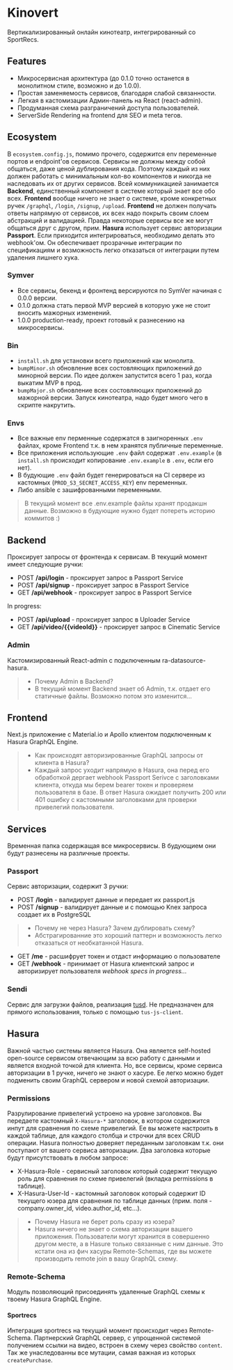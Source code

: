 # Kinovert

Вертикализированный онлайн кинотеатр, интегрированный со SportRecs.

## Features

- Микросервисная архитектура (до 0.1.0 точно останется в монолитном стиле, возможно и до 1.0.0).
- Простая заменяемость сервисов, благодаря слабой связанности.
- Легкая в кастомизации Админ-панель на React (react-admin).
- Продуманная схема разграничений доступа пользователей.
- ServerSide Rendering на frontend для SEO и meta тегов.

## Ecosystem

В `ecosystem.config.js`, помимо прочего, содержится env переменные портов и endpoint'ов сервисов. Сервисы не должны между собой общаться, даже ценой дублирования кода. Поэтому каждый из них должен работать с минимальным кол-во компонентов и никогда не наследовать их от других сервисов. Всей коммуникацией занимается **Backend**, единственный компонент в системе который знает все обо всех. **Frontend** вообще ничего не знает о системе, кроме конкретных ручек `/graphql`, `/login`, `/signup`, `/upload`. **Frontend** не должен получать ответы напрямую от сервисов, их всех надо покрыть своим слоем абстракций и валидацией. Правда некоторые сервисы все же могут общаться друг с другом, прим. **Hasura** использует сервис авторизации **Passport**. Если приходится интегрироваться, необходимо делать это webhook'ом. Он обеспечивает прозрачные интеграции по спецификациям и возможность легко отказаться от интеграции путем удаления лишнего хука.

### Symver

- Все сервисы, бекенд и фронтенд версируются по SymVer начиная с 0.0.0 версии.
- 0.1.0 должна стать первой MVP версией в которую уже не стоит вносить мажорных изменений.
- 1.0.0 production-ready, проект готовый к разнесению на микросервисы.

### Bin

- `install.sh` для установки всего приложений как монолита.
- `bumpMinor.sh` обновление всех состовляющих приложений до минорной версии. По идее должен запустится всего 1 раз, когда выкатим MVP в прод.
- `bumpMajor.sh` обновление всех состовляющих приложений до мажорной версии. Запуск кинотеатра, надо будет много чего в скрипте накрутить.

### Envs

- Все важные env перменные содержатся в заигноренных `.env` файлах, кроме Frontend т.к. в нем хранятся публичные переменные.
- Все приложения использующие `.env` файл содержат `.env.example` (в `install.sh` происходит копирование `.env.example` в `.env`, если его нет).
- В будующие `.env` файл будет генерироваться на CI сервере из кастомных (`PROD_S3_SECRET_ACCESS_KEY`) env переменных.
- Либо ansible с зашифрованными переменными.

> В текущий момент все .env.example файлы хранят продакшн данные. Возможно в будующие нужно будет потереть историю коммитов :)

## Backend

Проксирует запросы от фронтенда к сервисам. В текущий момент имеет следующие ручки:

- POST **/api/login** - проксирует запрос в Passport Service
- POST **/api/signup** - проксирует запрос в Passport Service
- GET **/api/webhook** - проксирует запрос в Passport Service

In progress:

- POST **/api/upload** - проксирует запрос в Uploader Service
- GET **/api/video/{{videoId}}** - проксирует запрос в Cinematic Service

### Admin

Кастомизированный React-admin с подключенным ra-datasource-hasura.

> - Почему Admin в Backend?
> - В текущий момент Backend знает об Admin, т.к. отдает его статичные файлы. Возможно потом это изменится...

## Frontend

Next.js приложение с Material.io и Apollo клиентом подключенным к Hasura GraphQL Engine.

> - Как происходят авторизированные GraphQL запросы от клиента в Hasura?
> - Каждый запрос уходит напрямую в Hasura, она перед его обработкой дергает webhook Passport Serivce с заголовками клиента, откуда мы берем bearer токен и проверяем пользователя в базе. В ответ Hasura ожидает получить 200 или 401 ошибку с кастомными заголовками для проверки привелегий пользователя.

## Services

Временная папка содержащая все микросервисы. В будующием они будут разнесены на различные проекты.

### Passport

Сервис авторизации, содержит 3 ручки:

- POST **/login** - валидирует данные и передает их passport.js
- POST **/signup** - валидирует данные и с помощью Knex запроса создает их в PostgreSQL

> - Почему не через Hasura? Зачем дублировать схему?
> - Абстрагированние это хороший паттерн и возможность легко отказаться от необкатанной Hasura.

- GET **/me** - расшифрует токен и отдаст информацию о пользователе
- GET **/webhook** - принимает от Hasura клиентский запрос и авторизирует пользователя
  _webhook specs in progress..._

### Sendi

Сервис для загрузки файлов, реализация [tusd](https://github.com/tus/tusd). Не предназначен для прямого использования, только с помощью `tus-js-client`.

## Hasura

Важной частью системы является Hasura. Она является self-hosted open-source сервисом отвечающим за всю работу с данными и является входной точкой для клиента. Но, все сервисы, кроме сервиса авторизации в 1 ручке, ничего не знают о хасуре. Ее легко можно будет подменить своим GraphQL сервером и новой схемой авторизации.

### Permissions

Разрулирование привелегий устроено на уровне заголовков. Вы передаете кастомный `X-Hasura-*` заголовок, в котором содержится инпут для сравнения по схеме привелегий. Ее вы можете настроить в каждой таблице, для каждого столбца и строчки для всех CRUD операции. Hasura полностью доверяет переданным заголовкам т.к. они поступают от вашего сервиса авторизации. Два заголовка которые будут присутствовать в любом запросе:

- X-Hasura-Role - сервисный заголовок который содержит текущую роль для сравнения по схеме привелегий (вкладка permissions в таблице).
- X-Hasura-User-Id - кастомный заголовок который содержит ID текущего юзера для сравнения по таблице данных (прим. поля - company.owner_id, video.author_id, etc...).

> - Почему Hasura не берет роль сразу из юзера?
> - Hasura ничего не знает о схема авторизации вашего приложения. Пользователи могут хранится в совершенно другом месте, а в Hasure только связанные с ним данные. Это кстати она из фич хасуры Remote-Schemas, где вы можете производить remote join в вашу GraphQL схему.

### Remote-Schema

Модуль позволяющий присоединять удаленные GraphQL схемы к твоему Hasura GraphQL Engine.

#### Sportrecs

Интеграция sportrecs на текущий момент происходит через Remote-Schema. Партнерский GraphQL сервер, с упрощенной системой получением ссылки на видео, встроен в схему через свойство `content`. Так же унаследованны все мутации, самая важная из которых `createPurchase`.

